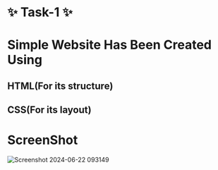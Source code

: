 # ✨  Task-1 ✨

# Simple Website Has Been Created Using

## HTML(For its structure)
## CSS(For its layout)

# ScreenShot

![Screenshot 2024-06-22 093149](https://github.com/debo-220102022/Task-1/assets/171784244/0e79ffdd-d037-4fb3-9e15-5ab0249419b9)

